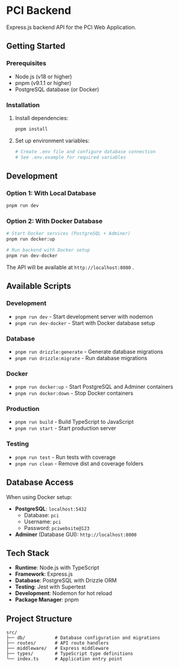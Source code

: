 # PCI Backend

Express.js backend API for the PCI Web Application.

## Getting Started

### Prerequisites
- Node.js (v18 or higher)
- pnpm (v9.1.1 or higher)
- PostgreSQL database (or Docker)

### Installation

1. Install dependencies:
   ```bash
   pnpm install
   ```

2. Set up environment variables:
   ```bash
   # Create .env file and configure database connection
   # See .env.example for required variables
   ```

## Development

### Option 1: With Local Database
```bash
pnpm run dev
```

### Option 2: With Docker Database
```bash
# Start Docker services (PostgreSQL + Adminer)
pnpm run docker:up

# Run backend with Docker setup
pnpm run dev-docker
```

The API will be available at `http://localhost:8080` .

## Available Scripts

### Development
- `pnpm run dev` - Start development server with nodemon
- `pnpm run dev-docker` - Start with Docker database setup

### Database
- `pnpm run drizzle:generate` - Generate database migrations
- `pnpm run drizzle:migrate` - Run database migrations

### Docker
- `pnpm run docker:up` - Start PostgreSQL and Adminer containers
- `pnpm run docker:down` - Stop Docker containers

### Production
- `pnpm run build` - Build TypeScript to JavaScript
- `pnpm run start` - Start production server

### Testing
- `pnpm run test` - Run tests with coverage
- `pnpm run clean` - Remove dist and coverage folders

## Database Access

When using Docker setup:
- **PostgreSQL**: `localhost:5432`
  - Database: `pci`
  - Username: `pci`
  - Password: `pciwebsite@123`
- **Adminer** (Database GUI): `http://localhost:8000`

## Tech Stack

- **Runtime**: Node.js with TypeScript
- **Framework**: Express.js
- **Database**: PostgreSQL with Drizzle ORM
- **Testing**: Jest with Supertest
- **Development**: Nodemon for hot reload
- **Package Manager**: pnpm

## Project Structure

```
src/
├── db/           # Database configuration and migrations
├── routes/       # API route handlers
├── middleware/   # Express middleware
├── types/        # TypeScript type definitions
└── index.ts      # Application entry point
```
